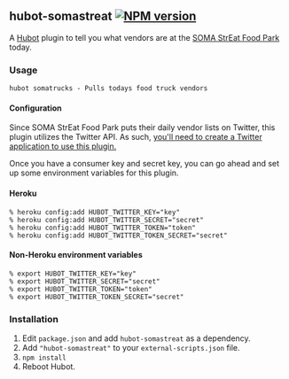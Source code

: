 ## hubot-somastreat [![NPM version](https://badge.fury.io/js/hubot-somastreat.png)](http://badge.fury.io/js/hubot-somastreat)

A [Hubot](https://github.com/github/hubot) plugin to tell you what vendors are at the
[SOMA StrEat Food Park](http://somastreatfoodpark.com/) today.

### Usage

    hubot somatrucks - Pulls todays food truck vendors

#### Configuration

Since SOMA StrEat Food Park puts their daily vendor lists on Twitter, this plugin utilizes the Twitter API. As such,
[you'll need to create a Twitter application to use this plugin.](https://apps.twitter.com/)

Once you have a consumer key and secret key, you can go ahead and set up some environment variables for this plugin.

#### Heroku

    % heroku config:add HUBOT_TWITTER_KEY="key"
    % heroku config:add HUBOT_TWITTER_SECRET="secret"
    % heroku config:add HUBOT_TWITTER_TOKEN="token"
    % heroku config:add HUBOT_TWITTER_TOKEN_SECRET="secret"

#### Non-Heroku environment variables

    % export HUBOT_TWITTER_KEY="key"
    % export HUBOT_TWITTER_SECRET="secret"
    % export HUBOT_TWITTER_TOKEN="token"
    % export HUBOT_TWITTER_TOKEN_SECRET="secret"

### Installation
1. Edit `package.json` and add `hubot-somastreat` as a dependency.
2. Add `"hubot-somastreat"` to your `external-scripts.json` file.
3. `npm install`
4. Reboot Hubot.

